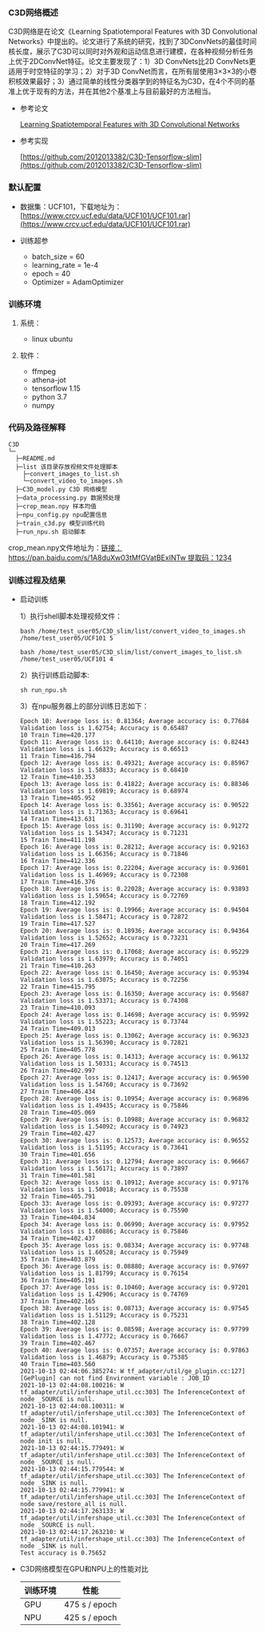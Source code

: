 ### C3D网络概述 
C3D网络是在论文《Learning Spatiotemporal Features with 3D Convolutional Networks》中提出的。论文进行了系统的研究，找到了3DConvNets的最佳时间核长度，展示了C3D可以同时对外观和运动信息进行建模，在各种视频分析任务上优于2DConvNet特征。论文主要发现了：1）3D ConvNets比2D ConvNets更适用于时空特征的学习；2）对于3D ConvNet而言，在所有层使用3×3×3的小卷积核效果最好；3）通过简单的线性分类器学到的特征名为C3D，在4个不同的基准上优于现有的方法，并在其他2个基准上与目前最好的方法相当。

- 参考论文
  
    [Learning Spatiotemporal Features with 3D Convolutional Networks](https://arxiv.org/pdf/1412.0767.pdf)

- 参考实现
    
    [https://github.com/2012013382/C3D-Tensorflow-slim](https://github.com/2012013382/C3D-Tensorflow-slim)

### 默认配置

- 数据集：UCF101，下载地址为：[https://www.crcv.ucf.edu/data/UCF101/UCF101.rar](https://www.crcv.ucf.edu/data/UCF101/UCF101.rar)

- 训练超参

  - batch_size = 60
  - learning_rate = 1e-4
  - epoch = 40
  - Optimizer = AdamOptimizer  


###  训练环境

1. 系统：
    - linux ubuntu   
2. 软件：

    - ffmpeg
    - athena-jot
    - tensorflow 1.15
    - python 3.7
    - numpy
    


### 代码及路径解释

```
C3D
└─ 
  ├─README.md
  ├─list 该目录存放视频文件处理脚本
  	├─convert_images_to_list.sh
  	└─convert_video_to_images.sh
  ├─C3D_model.py C3D 网络模型
  ├─data_processing.py 数据预处理 
  ├─crop_mean.npy 样本均值
  ├─npu_config.py npu配置信息
  ├─train_c3d.py 模型训练代码
  ├─run_npu.sh 启动脚本

```
crop_mean.npy文件地址为：[链接：https://pan.baidu.com/s/1A8duXw03tMfGVatBExINTw 
提取码：1234](https://pan.baidu.com/s/1A8duXw03tMfGVatBExINTw)

### 训练过程及结果

- 启动训练

    1）执行shell脚本处理视频文件：
    ```
    bash /home/test_user05/C3D_slim/list/convert_video_to_images.sh /home/test_user05/UCF101 5
    
    bash /home/test_user05/C3D_slim/list/convert_images_to_list.sh /home/test_user05/UCF101 4
    ```
    2）执行训练启动脚本:
    ```
    sh run_npu.sh
    ```
    3）在npu服务器上的部分训练日志如下：
    ```
    Epoch 10: Average loss is: 0.81364; Average accuracy is: 0.77684
    Validation loss is 1.62754; Accuracy is 0.65487
    10 Train Time=420.177
    Epoch 11: Average loss is: 0.64110; Average accuracy is: 0.82443
    Validation loss is 1.66329; Accuracy is 0.66513
    11 Train Time=416.794
    Epoch 12: Average loss is: 0.49321; Average accuracy is: 0.85967
    Validation loss is 1.58833; Accuracy is 0.68410
    12 Train Time=410.353
    Epoch 13: Average loss is: 0.41822; Average accuracy is: 0.88346
    Validation loss is 1.69819; Accuracy is 0.68974
    13 Train Time=405.952
    Epoch 14: Average loss is: 0.33561; Average accuracy is: 0.90522
    Validation loss is 1.71363; Accuracy is 0.69641
    14 Train Time=413.631
    Epoch 15: Average loss is: 0.31190; Average accuracy is: 0.91272
    Validation loss is 1.54347; Accuracy is 0.71231
    15 Train Time=411.198
    Epoch 16: Average loss is: 0.28212; Average accuracy is: 0.92163
    Validation loss is 1.66356; Accuracy is 0.71846
    16 Train Time=412.336
    Epoch 17: Average loss is: 0.22204; Average accuracy is: 0.93601
    Validation loss is 1.46969; Accuracy is 0.72308
    17 Train Time=416.376
    Epoch 18: Average loss is: 0.22028; Average accuracy is: 0.93893
    Validation loss is 1.59654; Accuracy is 0.72769
    18 Train Time=412.192
    Epoch 19: Average loss is: 0.19966; Average accuracy is: 0.94504
    Validation loss is 1.58471; Accuracy is 0.72872
    19 Train Time=417.527
    Epoch 20: Average loss is: 0.18936; Average accuracy is: 0.94364
    Validation loss is 1.52652; Accuracy is 0.73231
    20 Train Time=417.269
    Epoch 21: Average loss is: 0.17068; Average accuracy is: 0.95229
    Validation loss is 1.63979; Accuracy is 0.74051
    21 Train Time=410.263
    Epoch 22: Average loss is: 0.16450; Average accuracy is: 0.95394
    Validation loss is 1.63075; Accuracy is 0.72256
    22 Train Time=415.795
    Epoch 23: Average loss is: 0.16350; Average accuracy is: 0.95687
    Validation loss is 1.53371; Accuracy is 0.74308
    23 Train Time=410.093
    Epoch 24: Average loss is: 0.14698; Average accuracy is: 0.95992
    Validation loss is 1.55223; Accuracy is 0.73744
    24 Train Time=409.013
    Epoch 25: Average loss is: 0.13062; Average accuracy is: 0.96323
    Validation loss is 1.56390; Accuracy is 0.72821
    25 Train Time=405.778
    Epoch 26: Average loss is: 0.14313; Average accuracy is: 0.96132
    Validation loss is 1.50331; Accuracy is 0.74513
    26 Train Time=402.997
    Epoch 27: Average loss is: 0.12417; Average accuracy is: 0.96590
    Validation loss is 1.54760; Accuracy is 0.73692
    27 Train Time=406.434
    Epoch 28: Average loss is: 0.10954; Average accuracy is: 0.96896
    Validation loss is 1.49435; Accuracy is 0.75846
    28 Train Time=405.069
    Epoch 29: Average loss is: 0.10988; Average accuracy is: 0.96832
    Validation loss is 1.54092; Accuracy is 0.74923
    29 Train Time=402.427
    Epoch 30: Average loss is: 0.12573; Average accuracy is: 0.96552
    Validation loss is 1.51195; Accuracy is 0.73641
    30 Train Time=401.656
    Epoch 31: Average loss is: 0.12794; Average accuracy is: 0.96667
    Validation loss is 1.56171; Accuracy is 0.73897
    31 Train Time=401.581
    Epoch 32: Average loss is: 0.10912; Average accuracy is: 0.97176
    Validation loss is 1.50018; Accuracy is 0.75538
    32 Train Time=405.791
    Epoch 33: Average loss is: 0.09393; Average accuracy is: 0.97277
    Validation loss is 1.54000; Accuracy is 0.75590
    33 Train Time=404.834
    Epoch 34: Average loss is: 0.06990; Average accuracy is: 0.97952
    Validation loss is 1.60886; Accuracy is 0.75846
    34 Train Time=402.437
    Epoch 35: Average loss is: 0.08334; Average accuracy is: 0.97748
    Validation loss is 1.60528; Accuracy is 0.75949
    35 Train Time=403.879
    Epoch 36: Average loss is: 0.08880; Average accuracy is: 0.97697
    Validation loss is 1.81799; Accuracy is 0.76154
    36 Train Time=405.191
    Epoch 37: Average loss is: 0.10460; Average accuracy is: 0.97201
    Validation loss is 1.42906; Accuracy is 0.74769
    37 Train Time=402.165
    Epoch 38: Average loss is: 0.08713; Average accuracy is: 0.97545
    Validation loss is 1.51129; Accuracy is 0.75231
    38 Train Time=402.128
    Epoch 39: Average loss is: 0.08598; Average accuracy is: 0.97799
    Validation loss is 1.47772; Accuracy is 0.76667
    39 Train Time=402.467
    Epoch 40: Average loss is: 0.07357; Average accuracy is: 0.97863
    Validation loss is 1.46879; Accuracy is 0.75385
    40 Train Time=403.560
    2021-10-13 02:44:06.385274: W tf_adapter/util/ge_plugin.cc:127] [GePlugin] can not find Environment variable : JOB_ID
    2021-10-13 02:44:08.100216: W tf_adapter/util/infershape_util.cc:303] The InferenceContext of node _SOURCE is null.
    2021-10-13 02:44:08.100311: W tf_adapter/util/infershape_util.cc:303] The InferenceContext of node _SINK is null.
    2021-10-13 02:44:08.101941: W tf_adapter/util/infershape_util.cc:303] The InferenceContext of node init is null.
    2021-10-13 02:44:15.779491: W tf_adapter/util/infershape_util.cc:303] The InferenceContext of node _SOURCE is null.
    2021-10-13 02:44:15.779544: W tf_adapter/util/infershape_util.cc:303] The InferenceContext of node _SINK is null.
    2021-10-13 02:44:15.779941: W tf_adapter/util/infershape_util.cc:303] The InferenceContext of node save/restore_all is null.
    2021-10-13 02:44:17.263133: W tf_adapter/util/infershape_util.cc:303] The InferenceContext of node _SOURCE is null.
    2021-10-13 02:44:17.263210: W tf_adapter/util/infershape_util.cc:303] The InferenceContext of node _SINK is null.
    Test accuracy is 0.75652

    ```
- C3D网络模型在GPU和NPU上的性能对比

    |       训练环境        |        性能     |
    | -------------------- | ----------------|
    | GPU                  | 475 s / epoch   | 
    | NPU                  | 425 s / epoch   | 
